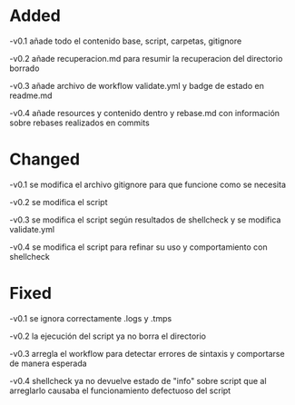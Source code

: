 <h1>Added</h1>

-v0.1 añade todo el contenido base, script, carpetas, gitignore

-v0.2 añade recuperacion.md para resumir la recuperacion del directorio borrado

-v0.3 añade archivo de workflow validate.yml y badge de estado en readme.md

-v0.4 añade resources y contenido dentro y rebase.md con información sobre rebases realizados en commits

<h1>Changed</h1>

-v0.1 se modifica el archivo gitignore para que funcione como se necesita

-v0.2 se modifica el script

-v0.3 se modifica el script según resultados de shellcheck y se modifica validate.yml

-v0.4 se modifica el script para refinar su uso y comportamiento con shellcheck

<h1>Fixed</h1>

-v0.1 se ignora correctamente .logs y .tmps

-v0.2 la ejecución del script ya no borra el directorio

-v0.3 arregla el workflow para detectar errores de sintaxis y comportarse de manera esperada

-v0.4 shellcheck ya no devuelve estado de "info" sobre script que al arreglarlo causaba el funcionamiento defectuoso del script
